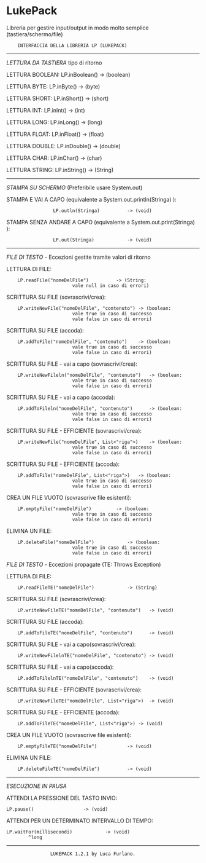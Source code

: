 # LukePack
Libreria per gestire input/output in modo molto semplice (tastiera/schermo/file)


		INTERFACCIA DELLA LIBRERIA LP (LUKEPACK)

-------------------------------------------------------------------------

*LETTURA DA TASTIERA*
							tipo di ritorno

 LETTURA BOOLEAN:    LP.inBoolean() 			-> (boolean)

 LETTURA BYTE:       LP.inByte() 			-> (byte)

 LETTURA SHORT:      LP.inShort()  			-> (short)

 LETTURA INT:        LP.inInt()				-> (int)

 LETTURA LONG:       LP.inLong()			-> (long)

 LETTURA FLOAT:      LP.inFloat()			-> (float)

 LETTURA DOUBLE:     LP.inDouble()			-> (double)

 LETTURA CHAR:       LP.inChar()			-> (char)

 LETTURA STRING:     LP.inString()			-> (String)

-------------------------------------------------------------------------

*STAMPA SU SCHERMO* (Preferibile usare System.out)


 STAMPA E VAI A CAPO (equivalente a System.out.println(Stringa) ):
 
                     LP.outln(Stringa)			-> (void)

 STAMPA SENZA ANDARE A CAPO (equivalente a System.out.print(Stringa) ):
 
                     LP.out(Stringa)			-> (void)

-------------------------------------------------------------------------

*FILE DI TESTO* - Eccezioni gestite tramite valori di ritorno


 LETTURA DI FILE: 

        LP.readFile("nomeDelFile")			-> (String:
							vale null in caso di errori)

 SCRITTURA SU FILE (sovrascrivi/crea): 

        LP.writeNewFile("nomeDelFile", "contenuto")	-> (boolean:
							vale true in caso di successo
							vale false in caso di errori)

 SCRITTURA SU FILE (accoda): 

        LP.addToFile("nomeDelFile", "contenuto")   	-> (boolean:
							vale true in caso di successo
							vale false in caso di errori)

 SCRITTURA SU FILE - vai a capo (sovrascrivi/crea): 

        LP.writeNewFileln("nomeDelFile", "contenuto")	-> (boolean:
							vale true in caso di successo
							vale false in caso di errori)

 SCRITTURA SU FILE - vai a capo (accoda): 

        LP.addToFileln("nomeDelFile", "contenuto")   	-> (boolean:
							vale true in caso di successo
							vale false in caso di errori)

 SCRITTURA SU FILE - EFFICIENTE (sovrascrivi/crea): 

        LP.writeNewFile("nomeDelFile", List<"riga">)	-> (boolean:
							vale true in caso di successo
							vale false in caso di errori)

 SCRITTURA SU FILE - EFFICIENTE (accoda): 

        LP.addToFile("nomeDelFile", List<"riga">)	-> (boolean:
							vale true in caso di successo
							vale false in caso di errori)

 CREA UN FILE VUOTO (sovrascrive file esistenti):
  
        LP.emptyFile("nomeDelFile")			-> (boolean:
							vale true in caso di successo
							vale false in caso di errori)

 ELIMINA UN FILE:
  
        LP.deleteFile("nomeDelFile")			-> (boolean:
							vale true in caso di successo
							vale false in caso di errori)


*FILE DI TESTO* - Eccezioni propagate (TE: Throws Exception)


 LETTURA DI FILE: 

        LP.readFileTE("nomeDelFile")			-> (String)

 SCRITTURA SU FILE (sovrascrivi/crea): 

        LP.writeNewFileTE("nomeDelFile", "contenuto")	-> (void)

 SCRITTURA SU FILE (accoda): 

        LP.addToFileTE("nomeDelFile", "contenuto")   	-> (void)

 SCRITTURA SU FILE - vai a capo(sovrascrivi/crea): 

        LP.writeNewFilelnTE("nomeDelFile", "contenuto")	-> (void)

 SCRITTURA SU FILE - vai a capo(accoda): 

        LP.addToFilelnTE("nomeDelFile", "contenuto")   	-> (void)

 SCRITTURA SU FILE - EFFICIENTE (sovrascrivi/crea): 

        LP.writeNewFileTE("nomeDelFile", List<"riga">)	-> (void)

 SCRITTURA SU FILE - EFFICIENTE (accoda): 

        LP.addToFileTE("nomeDelFile", List<"riga">)	-> (void)

 CREA UN FILE VUOTO (sovrascrive file esistenti):
  
        LP.emptyFileTE("nomeDelFile")			-> (void)

 ELIMINA UN FILE:
  
        LP.deleteFileTE("nomeDelFile")			-> (void)

-------------------------------------------------------------------------

*ESECUZIONE IN PAUSA*


 ATTENDI LA PRESSIONE DEL TASTO INVIO:

	LP.pause()					-> (void)

 ATTENDI PER UN DETERMINATO INTERVALLO DI TEMPO:

	LP.waitFor(millisecondi)			-> (void)
			^long

-------------------------------------------------------------------------

					LUKEPACK 1.2.1 by Luca Furlano.
